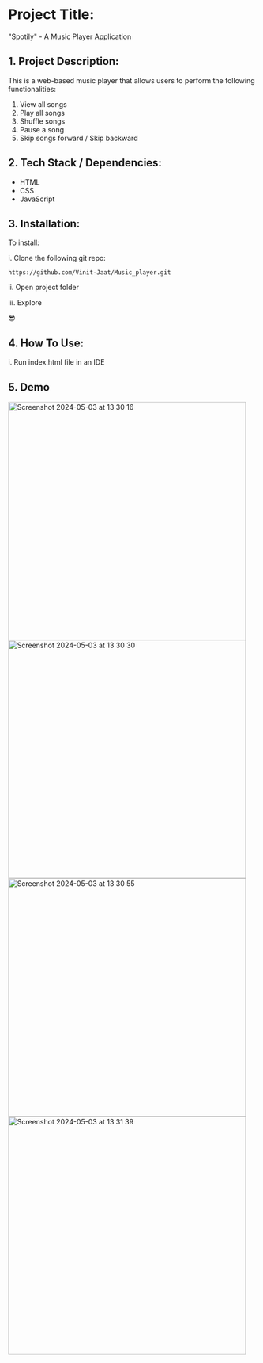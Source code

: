 # Project Title:

"Spotily" - A Music Player Application

## 1. Project Description:

This is a web-based music player that allows users to perform the following functionalities:

1. View all songs
2. Play all songs
3. Shuffle songs
4. Pause a song
5. Skip songs forward / Skip backward

## 2. Tech Stack / Dependencies: 

- HTML
- CSS
- JavaScript

## 3. Installation:

To install:

i. Clone the following git repo:

```
https://github.com/Vinit-Jaat/Music_player.git

```
ii. Open project folder

iii. Explore

😎

## 4. How To Use:

i. Run index.html file in an IDE

## 5. Demo

<img width="481" alt="Screenshot 2024-05-03 at 13 30 16" src="https://github.com/AAdewunmi/Book-Store-ECommerce-Application/assets/15172744/1e9d84e4-e2b3-4a35-8ce5-f84ce5d8d299">

<img width="481" alt="Screenshot 2024-05-03 at 13 30 30" src="https://github.com/AAdewunmi/Book-Store-ECommerce-Application/assets/15172744/9fef7f0b-99c0-4245-af35-3b9c0df12107">

<img width="481" alt="Screenshot 2024-05-03 at 13 30 55" src="https://github.com/AAdewunmi/Book-Store-ECommerce-Application/assets/15172744/1c5a7c77-734d-4bc2-b7b4-2d3cc02c9edf">

<img width="481" alt="Screenshot 2024-05-03 at 13 31 39" src="https://github.com/AAdewunmi/Book-Store-ECommerce-Application/assets/15172744/53a696ab-7bb5-40d2-ac98-aada55ef3aa2">

